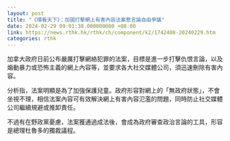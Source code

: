 ```yaml
---
layout: post
title: "《環看天下》：加國打擊網上有害內容法案惹言論自由爭議"
date: 2024-02-29 09:01:38.000000000 +08:00
link: https://news.rthk.hk/rthk/ch/component/k2/1742408-20240229.htm
categories: rthk
---
```


加拿大政府日前公布嚴厲打擊網絡犯罪的法案，目標是進一步打擊仇恨言論，以及煽動暴力或恐怖主義的網上內容等，並要求各大社交媒體公司，須迅速刪除有害內容。

分析指，法案明顯是為了加強保護兒童。政府形容對網上的「無政府狀態」，不會坐視不理，相信法案內容可有效解決網上有害內容氾濫的問題，同時防止社交媒體公司繼續規避或推卸責任。

不過有在野政黨憂慮，法案獲通過成法後，會成為政府審查政治言論的工具，形容是總理杜魯多的獨裁議程。
